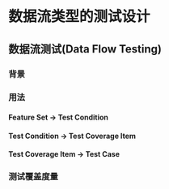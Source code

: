 # 数据流类型的测试设计

## 数据流测试\(Data Flow Testing\)

### 背景

### 用法

#### Feature Set -&gt; Test Condition

#### Test Condition -&gt; Test Coverage Item

#### Test Coverage Item -&gt; Test Case

### 测试覆盖度量


